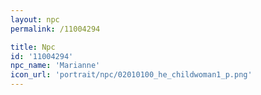 ```yaml
---
layout: npc
permalink: /11004294

title: Npc
id: '11004294'
npc_name: 'Marianne'
icon_url: 'portrait/npc/02010100_he_childwoman1_p.png'
---
```

